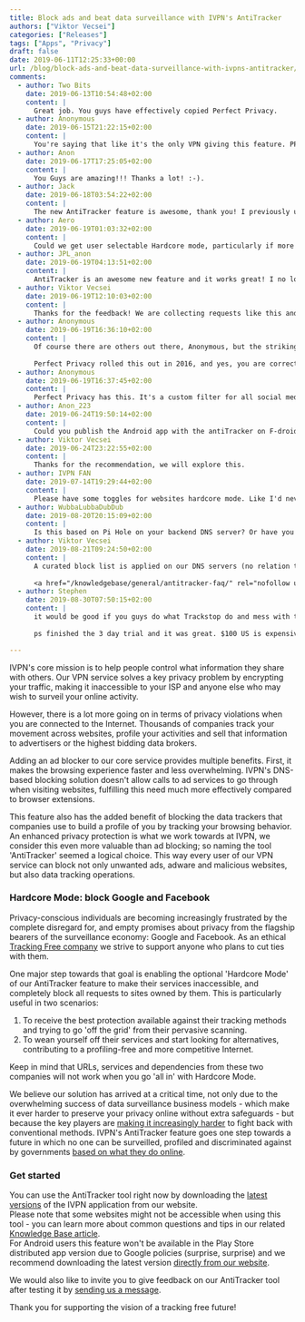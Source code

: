 ```yaml
---
title: Block ads and beat data surveillance with IVPN's AntiTracker
authors: ["Viktor Vecsei"]
categories: ["Releases"]
tags: ["Apps", "Privacy"]
draft: false
date: 2019-06-11T12:25:33+00:00
url: /blog/block-ads-and-beat-data-surveillance-with-ivpns-antitracker/
comments:
  - author: Two Bits
    date: 2019-06-13T10:54:48+02:00
    content: |
      Great job. You guys have effectively copied Perfect Privacy.
  - author: Anonymous
    date: 2019-06-15T21:22:15+02:00
    content: |
      You're saying that like it's the only VPN giving this feature. PP is not the only VPN out there, and it's also not the only one offering this as a feature.
  - author: Anon
    date: 2019-06-17T17:25:05+02:00
    content: |
      You Guys are amazing!!! Thanks a lot! :-).
  - author: Jack
    date: 2019-06-18T03:54:22+02:00
    content: |
      The new AntiTracker feature is awesome, thank you! I previously used a popular browser-based ad-blocker but I never liked the idea of having a browser plug-in needing to analyze all of my browsing data to determine what to block (which is how browser-based ad blockers work). Network level tracker-blocking and ad-blocking is definitely the better way to do it (for efficiency, privacy, and security). Also, another problem I've had with browser-based ad-blockers is that they can "break" certain websites, but I haven't had this problem with AntiTracker. Again, thank you for this great new feature!
  - author: Aero
    date: 2019-06-19T01:03:32+02:00
    content: |
      Could we get user selectable Hardcore mode, particularly if more companies get added? That is, I'm still too embedded in the Google eco-system to be able to go hardcore on them. I would love to go hardcore on Facebook, though.
  - author: JPL_anon
    date: 2019-06-19T04:13:51+02:00
    content: |
      AntiTracker is an awesome new feature and it works great! I no longer need to use and maintain ad blockers in my browsers anymore (that all have settings and whitelists etc that take some time to maintain). Kudos to an excellent new feature. Thank you from a very happy customer!
  - author: Viktor Vecsei
    date: 2019-06-19T12:10:03+02:00
    content: |
      Thanks for the feedback! We are collecting requests like this and we'll evaluate the options for improving this feature.
  - author: Anonymous
    date: 2019-06-19T16:36:10+02:00
    content: |
      Of course there are others out there, Anonymous, but the striking resemblance to TrackStop is quite noteworthy! Coincidence? lol
    
      Perfect Privacy rolled this out in 2016, and yes, you are correct, many other VPNs (including IVPN) have followed their lead.
  - author: Anonymous
    date: 2019-06-19T16:37:45+02:00
    content: |
      Perfect Privacy has this. It's a custom filter for all social media domains. Give it a shot.
  - author: Anon_223
    date: 2019-06-24T19:50:14+02:00
    content: |
      Could you publish the Android app with the antiTracker on F-droid so it can be kept up-to-date easier?
  - author: Viktor Vecsei
    date: 2019-06-24T23:22:55+02:00
    content: |
      Thanks for the recommendation, we will explore this.
  - author: IVPN FAN
    date: 2019-07-14T19:29:44+02:00
    content: |
      Please have some toggles for websites hardcore mode. Like I'd never use google search, google maps or facebook, but I'd need Youtube. Great job btw, make IVPN great again!
  - author: WubbaLubbaDubDub
    date: 2019-08-20T20:15:09+02:00
    content: |
      Is this based on Pi Hole on your backend DNS server? Or have you implemented it using HOSTS file blocking or something else?
  - author: Viktor Vecsei
    date: 2019-08-21T09:24:50+02:00
    content: |
      A curated block list is applied on our DNS servers (no relation to Pi-Hole, similar logic) ->
    
      <a href="/knowledgebase/general/antitracker-faq/" rel="nofollow ugc">https://www.ivpn.net/knowledgebase/general/antitracker-faq/</a>
  - author: Stephen
    date: 2019-08-30T07:50:15+02:00
    content: |
      it would be good if you guys do what Trackstop do and mess with the device fingerprint. apparently it is so sophisticated the power to be can track you with this alone
    
      ps finished the 3 day trial and it was great. $100 US is expensive when converted to australian dollar

---
```

IVPN's core mission is to help people control what information they share with others. Our VPN service solves a key privacy problem by encrypting your traffic, making it inaccessible to your ISP and anyone else who may wish to surveil your online activity.

However, there is a lot more going on in terms of privacy violations when you are connected to the Internet. Thousands of companies track your movement across websites, profile your activities and sell that information to advertisers or the highest bidding data brokers.


Adding an ad blocker to our core service provides multiple benefits. First, it makes the browsing experience faster and less overwhelming. IVPN's DNS-based blocking solution doesn't allow calls to ad services to go through when visiting websites, fulfilling this need much more effectively compared to browser extensions.

This feature also has the added benefit of blocking the data trackers that companies use to build a profile of you by tracking your browsing behavior. An enhanced privacy protection is what we work towards at IVPN, we consider this even more valuable than ad blocking; so naming the tool 'AntiTracker' seemed a logical choice. This way every user of our VPN service can block not only unwanted ads, adware and malicious websites, but also data tracking operations.

### Hardcore Mode: block Google and Facebook

Privacy-conscious individuals are becoming increasingly frustrated by the complete disregard for, and empty promises about privacy from the flagship bearers of the surveillance economy: Google and Facebook. As an ethical [Tracking Free company][1] we strive to support anyone who plans to cut ties with them.

One major step towards that goal is enabling the optional 'Hardcore Mode' of our AntiTracker feature to make their services inaccessible, and completely block all requests to sites owned by them. This is particularly useful in two scenarios:

  1. To receive the best protection available against their tracking methods and trying to go 'off the grid' from their pervasive scanning.
  2. To wean yourself off their services and start looking for alternatives, contributing to a profiling-free and more competitive Internet.

Keep in mind that URLs, services and dependencies from these two companies will not work when you go 'all in' with Hardcore Mode.

We believe our solution has arrived at a critical time, not only due to the overwhelming success of data surveillance business models - which make it ever harder to preserve your privacy online without extra safeguards - but because the key players are [making it increasingly harder][2] to fight back with conventional methods. IVPN's AntiTracker feature goes one step towards a future in which no one can be surveilled, profiled and discriminated against by governments [based on what they do online][3].

### Get started

You can use the AntiTracker tool right now by downloading the [latest versions][4] of the IVPN application from our website.  
Please note that some websites might not be accessible when using this tool - you can learn more about common questions and tips in our related [Knowledge Base article][5].  
For Android users this feature won't be available in the Play Store distributed app version due to Google policies (surprise, surprise) and we recommend downloading the latest version [directly from our website][6].

We would also like to invite you to give feedback on our AntiTracker tool after testing it by [sending us a message][7].  
   
Thank you for supporting the vision of a tracking free future!

 [1]: /blog/ivpn-is-now-a-tracking-free-provider/
 [2]: https://www.cnet.com/news/google-holds-firm-on-chrome-changes-that-may-break-ad-blockers/
 [3]: https://www.bbc.com/news/world-us-canada-48486672
 [4]: /apps/
 [5]: /knowledgebase/general/antitracker-faq/
 [6]: /apps-android/
 [7]: /contactus/
